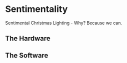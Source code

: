 # Sentimentality

Sentimental Christmas Lighting - Why? Because we can.

## The Hardware


## The Software


